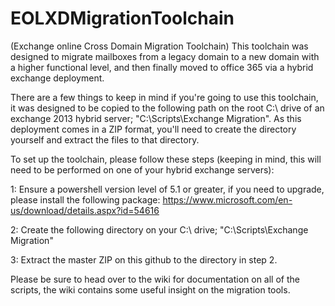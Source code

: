 # EOLXDMigrationToolchain
(Exchange online Cross Domain Migration Toolchain)
This toolchain was designed to migrate mailboxes from a legacy domain to a new domain with a higher functional level, and then finally moved to office 365 via a hybrid exchange deployment.

There are a few things to keep in mind if you're going to use this toolchain, it was designed to be copied to the following path on the root C:\ drive of an exchange 2013 hybrid server; "C:\Scripts\Exchange Migration".
As this deployment comes in a ZIP format, you'll need to create the directory yourself and extract the files to that directory.

To set up the toolchain, please follow these steps (keeping in mind, this will need to be performed on one of your hybrid exchange servers):

1:  Ensure a powershell version level of 5.1 or greater, if you need to upgrade, please install the following package: https://www.microsoft.com/en-us/download/details.aspx?id=54616
  
2:  Create the following directory on your C:\ drive; "C:\Scripts\Exchange Migration"

3:  Extract the master ZIP on this github to the directory in step 2.


Please be sure to head over to the wiki for documentation on all of the scripts, the wiki contains some useful insight on the migration tools.
